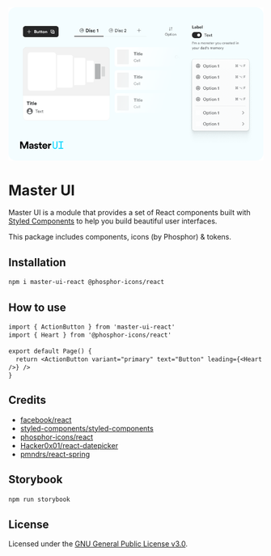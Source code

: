 ![master-ui.png](./meta/master-ui.png)

# Master UI

Master UI is a module that provides a set of React components built with [Styled Components](https://styled-components.com/) to help you build beautiful user interfaces.

This package includes components, icons (by Phosphor) & tokens.

## Installation

```bash
npm i master-ui-react @phosphor-icons/react
```

## How to use

```tsx
import { ActionButton } from 'master-ui-react'
import { Heart } from '@phosphor-icons/react'

export default Page() {
  return <ActionButton variant="primary" text="Button" leading={<Heart />} />
}
```

## Credits

- [facebook/react](https://github.com/facebook/react)
- [styled-components/styled-components](https://github.com/styled-components/styled-components)
- [phosphor-icons/react](https://github.com/phosphor-icons/react)
- [Hacker0x01/react-datepicker](https://github.com/Hacker0x01/react-datepicker)
- [pmndrs/react-spring](https://github.com/pmndrs/react-spring)

## Storybook

```bash
npm run storybook
```

## License

Licensed under the [GNU General Public License v3.0](./LICENSE).

